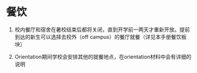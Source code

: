 # 餐饮

1. 校内餐厅和宿舍在暑校结束后都将关闭，直到开学前一两天才重新开放。提前到达的新生可以选择去校外（off campus）的餐厅就餐（详见本手册餐饮板块）

2. Orientation期间学校会安排其他的就餐地点，在orientation材料中会有详细的说明

